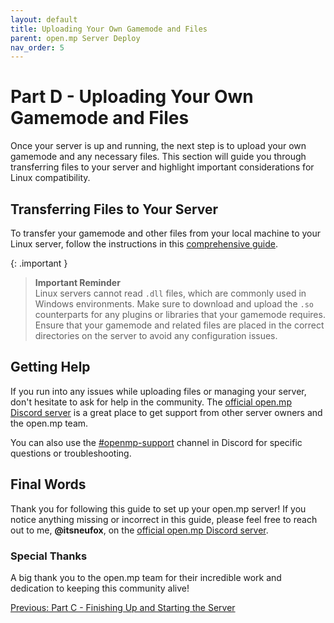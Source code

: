 ```yaml
---
layout: default
title: Uploading Your Own Gamemode and Files
parent: open.mp Server Deploy
nav_order: 5
---
```


# Part D - Uploading Your Own Gamemode and Files

Once your server is up and running, the next step is to upload your own gamemode and any necessary files. This section will guide you through transferring files to your server and highlight important considerations for Linux compatibility.

## Transferring Files to Your Server

To transfer your gamemode and other files from your local machine to your Linux server, follow the instructions in this [comprehensive guide](https://github.com/adib-yg/openmp-server-installation).

{: .important }
> **Important Reminder**  
> Linux servers cannot read `.dll` files, which are commonly used in Windows environments. Make sure to download and upload the `.so` counterparts for any plugins or libraries that your gamemode requires.
> Ensure that your gamemode and related files are placed in the correct directories on the server to avoid any configuration issues.

## Getting Help

If you run into any issues while uploading files or managing your server, don't hesitate to ask for help in the community. The [official open.mp Discord server](https://discord.gg/samp) is a great place to get support from other server owners and the open.mp team.

You can also use the [#openmp-support](https://discord.com/channels/231799104731217931/966398440051445790) channel in Discord for specific questions or troubleshooting.

## Final Words

Thank you for following this guide to set up your open.mp server! If you notice anything missing or incorrect in this guide, please feel free to reach out to me, **@itsneufox**, on the [official open.mp Discord server](https://discord.gg/samp).

### Special Thanks

A big thank you to the open.mp team for their incredible work and dedication to keeping this community alive!

[Previous: Part C - Finishing Up and Starting the Server](./part-c.md)
